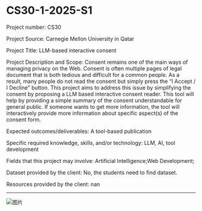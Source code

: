 # CS30-1-2025-S1

Project number: CS30

Project Source: Carnegie Mellon University in Qatar

Project Title: LLM-based interactive consent

Project Description and Scope: Consent remains one of the main ways of
managing privacy on the Web. Consent is often multiple pages of legal document
that is both tedious and difficult for a common people. As a result, many people
do not read the consent but simply press the “I Accept / I Decline” button.
This project aims to address this issue by simplifying the consent by proposing a
LLM based interactive consent reader. This tool will help by providing a simple
summary of the consent understandable for general public. If someone wants to
get more information, the tool will interactively provide more information about
specific aspect(s) of the consent form.

Expected outcomes/deliverables: A tool-based publication

Specific required knowledge, skills, and/or technology: LLM, AI, tool
development

Fields that this project may involve: Artificial Intelligence;Web Development;

Dataset provided by the client: No, the students need to find dataset.

Resources provided by the client: nan


---------------------------------------------------------------------------------

![图片](https://github.com/user-attachments/assets/15655def-8424-4571-8d0c-1d80861f2f56)

